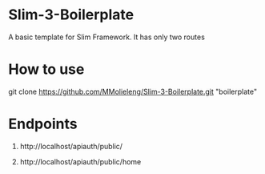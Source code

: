 # Slim-3-Boilerplate
A basic template for Slim Framework. It has only two routes

# How to use

git clone https://github.com/MMolieleng/Slim-3-Boilerplate.git "boilerplate"

# Endpoints

1. http://localhost/apiauth/public/

2. http://localhost/apiauth/public/home

